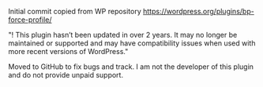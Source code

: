Initial commit copied from WP repository https://wordpress.org/plugins/bp-force-profile/

"! This plugin hasn’t been updated in over 2 years. It may no longer be maintained or supported and may have compatibility issues when used with more recent versions of WordPress."

Moved to GitHub to fix bugs and track.  I am not the developer of this plugin and do not provide unpaid support.
